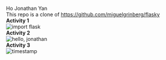 Ho Jonathan Yan <br />
This repo is a clone of https://github.com/miguelgrinberg/flasky <br />
**Activity 1** <br />
![import flask](https://user-images.githubusercontent.com/48415950/191814913-bc982f07-8521-4c84-a9b3-f17d671ead20.JPG)  <br />
**Activity 2** <br />
![hello, jonathan](https://user-images.githubusercontent.com/48415950/191817755-0175bab3-e205-435c-a808-a734fa3d27e7.JPG)  <br />
**Activity 3** <br />
![timestamp](https://user-images.githubusercontent.com/48415950/191845268-7676c4b9-964e-42c0-831b-8686580656e6.JPG)  <br />
